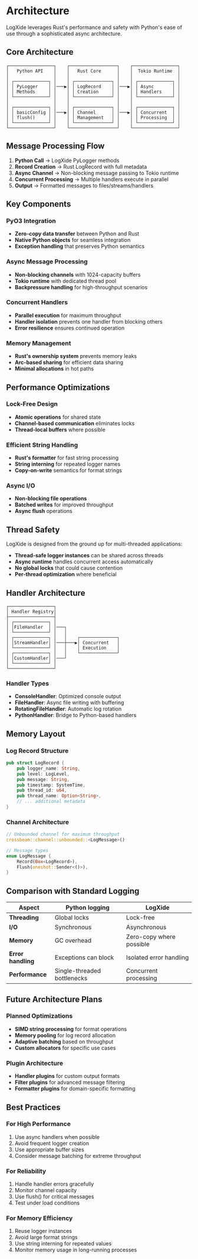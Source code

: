 # Architecture

LogXide leverages Rust's performance and safety with Python's ease of use through a sophisticated async architecture.

## Core Architecture

```
┌─────────────────┐    ┌──────────────────┐    ┌─────────────────┐
│   Python API    │    │   Rust Core      │    │  Tokio Runtime  │
│                 │    │                  │    │                 │
│ ┌─────────────┐ │    │ ┌──────────────┐ │    │ ┌─────────────┐ │
│ │ PyLogger    │ │───▶│ │ LogRecord    │ │───▶│ │ Async       │ │
│ │ Methods     │ │    │ │ Creation     │ │    │ │ Handlers    │ │
│ └─────────────┘ │    │ └──────────────┘ │    │ └─────────────┘ │
│                 │    │                  │    │                 │
│ ┌─────────────┐ │    │ ┌──────────────┐ │    │ ┌─────────────┐ │
│ │ basicConfig │ │───▶│ │ Channel      │ │───▶│ │ Concurrent  │ │
│ │ flush()     │ │    │ │ Management   │ │    │ │ Processing  │ │
│ └─────────────┘ │    │ └──────────────┘ │    │ └─────────────┘ │
└─────────────────┘    └──────────────────┘    └─────────────────┘
```

## Message Processing Flow

1. **Python Call** → LogXide PyLogger methods  
2. **Record Creation** → Rust LogRecord with full metadata
3. **Async Channel** → Non-blocking message passing to Tokio runtime
4. **Concurrent Processing** → Multiple handlers execute in parallel
5. **Output** → Formatted messages to files/streams/handlers

## Key Components

### PyO3 Integration
- **Zero-copy data transfer** between Python and Rust
- **Native Python objects** for seamless integration
- **Exception handling** that preserves Python semantics

### Async Message Processing
- **Non-blocking channels** with 1024-capacity buffers
- **Tokio runtime** with dedicated thread pool
- **Backpressure handling** for high-throughput scenarios

### Concurrent Handlers
- **Parallel execution** for maximum throughput
- **Handler isolation** prevents one handler from blocking others
- **Error resilience** ensures continued operation

### Memory Management
- **Rust's ownership system** prevents memory leaks
- **Arc-based sharing** for efficient data sharing
- **Minimal allocations** in hot paths

## Performance Optimizations

### Lock-Free Design
- **Atomic operations** for shared state
- **Channel-based communication** eliminates locks
- **Thread-local buffers** where possible

### Efficient String Handling
- **Rust's formatter** for fast string processing
- **String interning** for repeated logger names
- **Copy-on-write** semantics for format strings

### Async I/O
- **Non-blocking file operations**
- **Batched writes** for improved throughput
- **Async flush** operations

## Thread Safety

LogXide is designed from the ground up for multi-threaded applications:

- **Thread-safe logger instances** can be shared across threads
- **Async runtime** handles concurrent access automatically
- **No global locks** that could cause contention
- **Per-thread optimization** where beneficial

## Handler Architecture

```
┌─────────────────┐
│ Handler Registry│
├─────────────────┤
│ ┌─────────────┐ │
│ │FileHandler  │ │───┐
│ └─────────────┘ │   │
│ ┌─────────────┐ │   │    ┌──────────────┐
│ │StreamHandler│ │───┼───▶│ Concurrent   │
│ └─────────────┘ │   │    │ Execution    │
│ ┌─────────────┐ │   │    └──────────────┘
│ │CustomHandler│ │───┘
│ └─────────────┘ │
└─────────────────┘
```

### Handler Types

- **ConsoleHandler**: Optimized console output
- **FileHandler**: Async file writing with buffering
- **RotatingFileHandler**: Automatic log rotation
- **PythonHandler**: Bridge to Python-based handlers

## Memory Layout

### Log Record Structure
```rust
pub struct LogRecord {
    pub logger_name: String,
    pub level: LogLevel,
    pub message: String,
    pub timestamp: SystemTime,
    pub thread_id: u64,
    pub thread_name: Option<String>,
    // ... additional metadata
}
```

### Channel Architecture
```rust
// Unbounded channel for maximum throughput
crossbeam::channel::unbounded::<LogMessage>()

// Message types
enum LogMessage {
    Record(Box<LogRecord>),
    Flush(oneshot::Sender<()>),
}
```

## Comparison with Standard Logging

| Aspect | Python logging | LogXide |
|--------|---------------|---------|
| **Threading** | Global locks | Lock-free |
| **I/O** | Synchronous | Asynchronous |
| **Memory** | GC overhead | Zero-copy where possible |
| **Error handling** | Exceptions can block | Isolated error handling |
| **Performance** | Single-threaded bottlenecks | Concurrent processing |

## Future Architecture Plans

### Planned Optimizations
- **SIMD string processing** for format operations
- **Memory pooling** for log record allocation
- **Adaptive batching** based on throughput
- **Custom allocators** for specific use cases

### Plugin Architecture
- **Handler plugins** for custom output formats
- **Filter plugins** for advanced message filtering
- **Formatter plugins** for domain-specific formatting

## Best Practices

### For High Performance
1. Use async handlers when possible
2. Avoid frequent logger creation
3. Use appropriate buffer sizes
4. Consider message batching for extreme throughput

### For Reliability
1. Handle handler errors gracefully
2. Monitor channel capacity
3. Use flush() for critical messages
4. Test under load conditions

### For Memory Efficiency
1. Reuse logger instances
2. Avoid large format strings
3. Use string interning for repeated values
4. Monitor memory usage in long-running processes